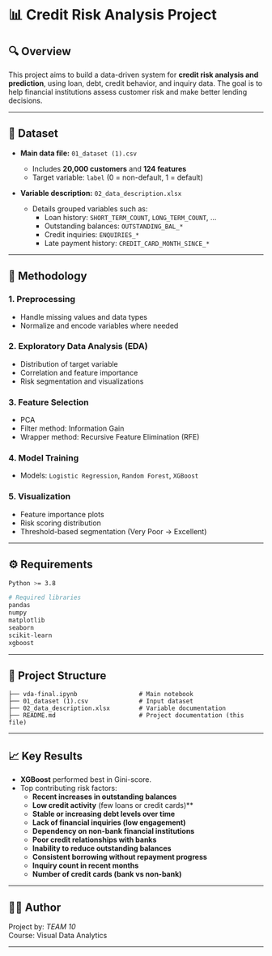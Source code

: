 
# 📊 Credit Risk Analysis Project

## 🔍 Overview

This project aims to build a data-driven system for **credit risk analysis and prediction**, using loan, debt, credit behavior, and inquiry data. The goal is to help financial institutions assess customer risk and make better lending decisions.

---

## 📁 Dataset

- **Main data file:** `01_dataset (1).csv`
  - Includes **20,000 customers** and **124 features**
  - Target variable: `label` (0 = non-default, 1 = default)

- **Variable description:** `02_data_description.xlsx`
  - Details grouped variables such as:
    - Loan history: `SHORT_TERM_COUNT`, `LONG_TERM_COUNT`, ...
    - Outstanding balances: `OUTSTANDING_BAL_*`
    - Credit inquiries: `ENQUIRIES_*`
    - Late payment history: `CREDIT_CARD_MONTH_SINCE_*`

---

## 🧪 Methodology

### 1. Preprocessing
- Handle missing values and data types
- Normalize and encode variables where needed

### 2. Exploratory Data Analysis (EDA)
- Distribution of target variable
- Correlation and feature importance
- Risk segmentation and visualizations

### 3. Feature Selection
- PCA
- Filter method: Information Gain
- Wrapper method: Recursive Feature Elimination (RFE)

### 4. Model Training
- Models: `Logistic Regression`, `Random Forest`, `XGBoost`

### 5. Visualization
- Feature importance plots
- Risk scoring distribution
- Threshold-based segmentation (Very Poor → Excellent)

---

## ⚙️ Requirements

```bash
Python >= 3.8

# Required libraries
pandas
numpy
matplotlib
seaborn
scikit-learn
xgboost
```
---

## 📂 Project Structure

```
├── vda-final.ipynb                 # Main notebook
├── 01_dataset (1).csv              # Input dataset
├── 02_data_description.xlsx        # Variable documentation
├── README.md                       # Project documentation (this file)
```

---

## 📈 Key Results

- **XGBoost** performed best in Gini-score.
- Top contributing risk factors:
  - **Recent increases in outstanding balances**
  - **Low credit activity** (few loans or credit cards)**
  - **Stable or increasing debt levels over time**
  - **Lack of financial inquiries (low engagement)**
  - **Dependency on non-bank financial institutions**
  - **Poor credit relationships with banks**
  - **Inability to reduce outstanding balances**
  - **Consistent borrowing without repayment progress**
  - **Inquiry count in recent months**
  - **Number of credit cards (bank vs non-bank)**

---

## 🧑‍💻 Author

Project by: *TEAM 10*  
Course: Visual Data Analytics

---

